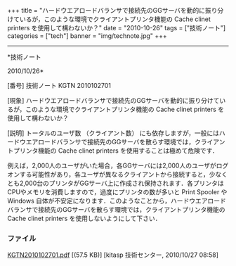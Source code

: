 ﻿+++
title = "ハードウエアロードバランサで接続先のGGサーバを動的に振り分けているが，このような環境でクライアントプリンタ機能の Cache clinet printers を使用して構わないか？"
date = "2010-10-26"
tags = ["技術ノート"]
categories = ["tech"]
banner = "img/technote.jpg"
+++

-----------------------------------------------------------------------------------------------------------------------------

*技術ノート

2010/10/26*


[番号]
技術ノート KGTN 2010102701

[現象]
ハードウエアロードバランサで接続先のGGサーバを動的に振り分けているが，このような環境でクライアントプリンタ機能の
Cache clinet printers を使用して構わないか？

[説明]
トータルのユーザ数 （クライアント数）
にも依存しますが，一般にはハードウエアロードバランサで接続先のGGサーバを散らす環境では，クライアントプリンタ機能の
Cache clinet printers を使用することは極めて危険です．

例えば，2,000人のユーザがいた場合，各GGサーバには2,000人のユーザがログオンする可能性があり，各ユーザが異なるクライアントから接続すると，少なくとも2,000台のプリンタがGGサーバ上に作成され保持されます．各プリンタはCPUやメモリを消費しますので，過度にプリンタの数が多いと
Print Spooler や Windows
自体が不安定になります．このようなことから，ハードウエアロードバランサで接続先のGGサーバを散らす環境では，クライアントプリンタ機能の
Cache clinet printers を使用しないようにして下さい．


### ファイル

 
 


[KGTN2010102701.pdf](http://techreport.kitasp.net/attachments/download/366/KGTN2010102701.pdf)
 [(57.5 KB)] [kitasp 技術センター, 2010/10/27
08:58]


 


 

